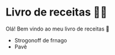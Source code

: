 # Livro de receitas :man_cook:

Olá! Bem vindo ao meu livro de receitas :cookie:

- Strogonoff de frnago
- Pavê